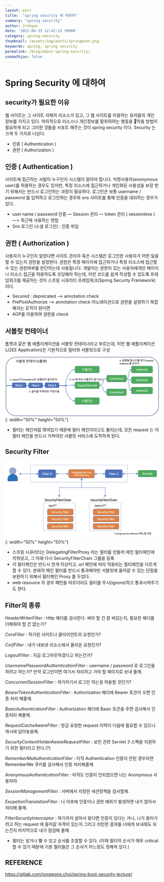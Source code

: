 ```yaml
---
layout: post
title:  "spring security 에 대하여"
summary: "spring security"
author: 2rohyun
date: '2021-04-15 12:42:23 +0900'
category: spring-security
thumbnail: /assets/img/posts/springboot.png
keywords: spring, spring security
permalink: /blog/about-spring-security/
usemathjax: false
---
```

# Spring Security 에 대하여

## security가 필요한 이유

웹 사이트는 그 사이트 자체의 리소스가 있고, 그 웹 사이트를 이용하는 유저들의 개인 정보를 가지고 있다. 악의적으로 리소스나 개인정보를 탈취하려는 행동을 막을 방법이 필요하게 되고 그러한 것들을 서포트 해주는 것이 spring security 이다.
Security 는 크게 두 가지로 나뉜다. 
- 인증 ( Authentication )
- 권한 ( Authorization )

## 인증 ( Authentication )

사이트에 접근하는 사람이 누구인지 시스템이 알아야 합니다. 익명사용자(anonymous user)를 허용하는 경우도 있지만, 특정 리소스에 접근하거나 개인화된 사용성을 보장 받기 위해서는 반드시 로그인하는 과정이 필요하다. 
로그인은 보통 username / password 를 입력하고 로그인하는 경우와 sns 사이트를 통해 인증을 대리하는 경우가 있다.
- user name / password 인증
— Session 관리
— token 관리 ( sessionless ) —> 최근에 사용하는 방법 
- Sns 로그인 (소셜 로그인) : 인증 위임

## 권한 ( Authorization )

사용자가 누구인지 알았다면 사이트 관리자 혹은 시스템은 로그인한 사용자가 어떤 일을 할 수 있는지 권한을 설정한다. 
권한은 특정 페이지에 접근하거나 특정 리소스에 접근할 수 있는 권한여부를 판단하는데 사용됩니다. 개발자는 권한이 있는 사용자에게만 페이지나 리소스 접근을 허용하도록 코딩해야 하는데, 이런 코드를 쉽게 작성할 수 있도록 프레임워크를 제공하는 것이 스프링 시큐리티 프레임워크(Spring Security Framework) 이다.
- Secured : deprecated —> annotation check
- PrePostAuthorize —> annotation check
어노테이션으로 권한을 설정하기 복잡해지는 로직이 된다면
- AOP를 이용하여 권한을 check

## 서블릿 컨테이너

톰켓과 같은 웹 애플리케이션을 서블릿 컨테이너라고 부르는데, 이런 웹 애플리케이션(J2EE Application)은 기본적으로 필터와 서블릿으로 구성

![photo](/assets/img/posts/servlet-container.png){: width="50%" height="50%"}

 - 필터는 체인처럼 엮여있기 때문에 필터 체인이라고도 불리는데, 모든 request 는 이 필터 체인을 반드시 거쳐야만 서블릿 서비스에 도착하게 된다.

## Security Filter

![photo2](/assets/img/posts/security-filter.png){: width="50%" height="50%"}

- 스프링 시큐리티는 DelegatingFilterProxy 라는 필터를 만들어 메인 필터체인에 끼워넣고, 그 아래 다시 SecurityFilterChain 그룹을 등록
- 이 필터체인은 반드시 한개 이상이고, url 패턴에 따라 적용되는 필터체인을 다르게 할 수 있다. 본래의 메인 필터를 반드시 통과해야만 서블릿에 들어갈 수 있는 단점을 보완하기 위해서 필터체인 Proxy 를 두었다.
- web resource 의 경우 패턴을 따르더라도 필터를 무시(ignore)하고 통과시켜주기도 한다.

## Filter의 종류

*HeaderWriterFilter* : Http 해더를 검사한다. 써야 할 건 잘 써있는지, 필요한 해더를 더해줘야 할 건 없는가?

*CorsFilter* : 허가된 사이트나 클라이언트의 요청인가?

*CsrfFilter* : 내가 내보낸 리소스에서 올라온 요청인가?

*LogoutFilter* : 지금 로그아웃하겠다고 하는건가?

*UsernamePasswordAuthenticationFilter* : username / password 로 로그인을 하려고 하는가? 만약 로그인이면 여기서 처리하고 가야 할 페이지로 보내 줄께.

*ConcurrentSessionFilter* : 여거저기서 로그인 하는걸 허용할 것인가?

*BearerTokenAuthenticationFilter* : Authorization 해더에 Bearer 토큰이 오면 인증 처리 해줄께.

*BasicAuthenticationFilter* : Authorization 해더에 Basic 토큰을 주면 검사해서 인증처리 해줄께.

*RequestCacheAwareFilter* : 방금 요청한 request 이력이 다음에 필요할 수 있으니 캐시에 담아놓을께.

*SecurityContextHolderAwareRequestFilter* : 보안 관련 Servlet 3 스펙을 지원하기 위한 필터라고 한다.(?)

*RememberMeAuthenticationFilter* : 아직 Authentication 인증이 안된 경우라면 RememberMe 쿠키를 검사해서 인증 처리해줄께

*AnonymousAuthenticationFilter* : 아직도 인증이 안되었으면 너는 Anonymous 사용자야

*SessionManagementFilter* : 서버에서 지정한 세션정책을 검사할께.

*ExcpetionTranslationFilter* : 나 이후에 인증이나 권한 예외가 발생하면 내가 잡아서 처리해 줄께.

*FilterSecurityInterceptor* : 여기까지 살아서 왔다면 인증이 있다는 거니, 니가 들어가려고 하는 request 에 들어갈 자격이 있는지 그리고 리턴한 결과를 너에게 보내줘도 되는건지 마지막으로 내가 점검해 줄께.

- 필터는 넣거나 뺄 수 있고 순서를 조절할 수 있다. (이때 필터의 순서가 매우 critical 할 수 있기 때문에 기본 필터들은 그 순서가 어느정도 정해져 있다.)

## REFERENCE
https://gitlab.com/jongwons.choi/spring-boot-security-lecture/
